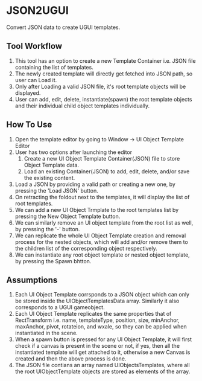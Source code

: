 # JSON2UGUI
 Convert JSON data to create UGUI templates.

<h2> Tool Workflow </h2>
<ol>
 <li>This tool has an option to create a new Template Container i.e. JSON file containing the list of templates.</li>
 <li>The newly created template will directly get fetched into JSON path, so user can Load it.</li>
 <li>Only after Loading a valid JSON file, it's root template objects will be displayed.</li>
 <li>User can add, edit, delete, instantiate(spawn) the root template objects and their individual child object templates individually.</li>
</ol>

<h2> How To Use </h2>
<ol>
 <li>Open the template editor by going to Window -> UI Object Template Editor</li>
 <li>User has two options after launching the editor
  <ol>
   <li>Create a new UI Object Template Container(JSON) file to store Object Template data.</li>
   <li>Load an existing Container(JSON) to add, edit, delete, and/or save the existing content.</li>
  </ol>
 </li>
 <li>Load a JSON by providing a valid path or creating a new one, by pressing the 'Load JSON' button.</li>
 <li>On retracting the foldout next to the templates, it will display the list of root templates.</li>
 <li>We can add a new UI Object Trmplate to the root templates list by pressing the New Object Template button.</li>
 <li>We can similarly remove an UI object template from the root list as well, by pressing the '-' button.</li>
 <li>We can replicate the whole UI Object Template creation and removal process for the nested objects, which will add and/or remove them to the children list of the corresponding object respectively.</li>
 <li>We can instantiate any root object template or nested object template, by pressing the Spawn bhtton.</li>
</ol>

<h2> Assumptions </h2>
<ol>
 <li>Each UI Object Template corrsponds to a JSON object which can only be stored inside the UIObjectTemplatesData array. Similarly it also corresponds to a UGUI gameobject.</li>
 <li>Each UI Object Template replicates the same properties that of RectTransform i.e. name, templateType, position, size, minAnchor, maxAnchor, pivot, rotateion, and wxale, so they can be applied when instantiated in the scene.</li>
 <li>When a spawn button is pressed for any UI Object Template, it will first check if a canvas is present in the scene or not, if yes, then all the instantiated template will get attached to it, otherwise a new Canvas is created and then the above process is done.</li>
 <li>The JSON file contians an array named UIObjectsTemplates, where all the root UIObjectTemplate objects are stored as elements of the array.</li>
</ol>
